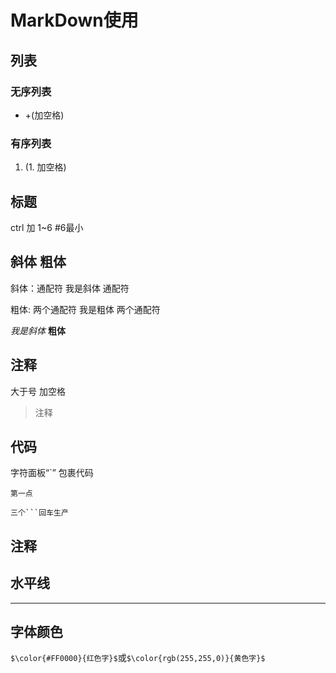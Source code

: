 # MarkDown使用	

## 列表

### 无序列表

+ +(加空格)

### 有序列表

1. (1.  加空格)

## 标题

ctrl 加 1~6   #6最小

## 斜体 粗体

斜体：通配符 我是斜体 通配符

粗体: 两个通配符 我是粗体 两个通配符 

*我是斜体*  **粗体**

## 注释

大于号 加空格

> 注释

## 代码

字符面板“`” 包裹代码 

`第一点`

```
三个```回车生产
```



## 注释

<!--这是注释-->

## 水平线

------

## 字体颜色

`$\color{#FF0000}{红色字}$`或`$\color{rgb(255,255,0)}{黄色字}$`

#####    

